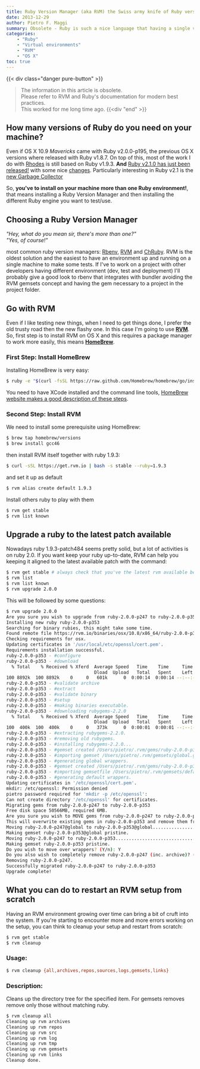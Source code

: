 ```yaml
---
title: Ruby Version Manager (aka RVM) the Swiss army knife of Ruby versions
date: 2013-12-29
author: Pietro F. Maggi
summary: Obsolete - Ruby is such a nice language that having a single version on you computer is not enough! 
categories:
    - "Ruby"
    - "Virtual environments"
    - "RVM"
    - "OS X"
toc: true
---
```



{{< div class="danger pure-button" >}}
> The information in this article is obsolete.<br>Please refer to RVM and Ruby's documentation for modern best practices.<br>This worked for me long time ago.
{{<div "end" >}}

## How many versions of Ruby do you need on your machine?
Even if OS X 10.9 *Mavericks* came with Ruby v2.0.0-p195, the previous OS X versions where released with Ruby v1.8.7.
On top of this, most of the work I do with [Rhodes](http://github.com/rhomobile/rhodes) is still based on Ruby v1.9.3.
**And** [Ruby v2.1.0 has just been released!](http://www.ruby-lang.org/en/news/2013/12/25/ruby-2-1-0-is-released/) with some nice [changes](https://github.com/ruby/ruby/blob/v2_1_0/NEWS). Particularly interesting in Ruby v2.1 is the [new Garbage Collector](http://tmm1.net/ruby21-rgengc/)

So, **you've to install on your machine more than one Ruby environment!**, that means installing a Ruby Version Manager and then installing the different Ruby engine you want to test/use.

## Choosing a Ruby Version Manager
*"Hey, what do you mean sir, there's more than one?"*  
*"Yes, of course!"*

most common ruby version managers: [Rbenv](https://github.com/sstephenson/rbenv), [RVM](http://rvm.io) and [ChRuby](https://github.com/postmodern/chruby). RVM is the oldest solution and the easiest to have an environment up and running on a single machine to make some tests.
If I've to work on a project with other developers having different environment (dev, test and deployment) I'll probably give a good look to rbenv that integrates with bundler avoiding the RVM gemsets concept and having the gem necessary to a project in the project folder.

## Go with RVM
Even if I like testing new things, when I need to get things done, I prefer the old trusty road then the new flashy one. In this case I'm going to use [**RVM**](http://rvm.io).
So, first step is to install RVM on OS X and this requires a package manager to work more easily, this means [**HomeBrew**](http://brew.sh/).

### First Step: Install HomeBrew
Installing HomeBrew is very easy:
```bash
$ ruby -e "$(curl -fsSL https://raw.github.com/Homebrew/homebrew/go/install)"
```

You need to have XCode installed and the command line tools, [HomeBrew website makes a good description of these steps](https://github.com/Homebrew/homebrew/wiki/Installation).

### Second Step: Install RVM

We need to install some prerequisite using HomeBrew:

```bash
$ brew tap homebrew/versions
$ brew install gcc46
```

then install RVM itself together with ruby 1.9.3:

```bash
$ curl -sSL https://get.rvm.io | bash -s stable --ruby=1.9.3
```

and set it up as default

```bash
$ rvm alias create default 1.9.3
```

Install others ruby to play with them

```bash
$ rvm get stable
$ rvm list known
```

## Upgrade a ruby to the latest patch available
Nowadays ruby 1.9.3-patch484 seems pretty solid, but a lot of activities is on ruby 2.0.
If you want keep your ruby up-to-date, RVM can help you keeping it aligned to the latest available patch with the command:

```bash
$ rvm get stable # always check that you've the latest rvm available before starting
$ rvm list
$ rvm list known
$ rvm upgrade 2.0.0
```

This will be followed by some questions:

```bash
$ rvm upgrade 2.0.0
Are you sure you wish to upgrade from ruby-2.0.0-p247 to ruby-2.0.0-p353? (Y/n): Y
Installing new ruby ruby-2.0.0-p353
Searching for binary rubies, this might take some time.
Found remote file https://rvm.io/binaries/osx/10.8/x86_64/ruby-2.0.0-p353.tar.bz2
Checking requirements for osx.
Updating certificates in '/usr/local/etc/openssl/cert.pem'.
Requirements installation successful.
ruby-2.0.0-p353 - #configure
ruby-2.0.0-p353 - #download
  % Total    % Received % Xferd  Average Speed   Time    Time     Time  Current
                                 Dload  Upload   Total   Spent    Left  Speed
100 8892k  100 8892k    0     0   601k      0  0:00:14  0:00:14 --:--:--  652k
ruby-2.0.0-p353 - #validate archive
ruby-2.0.0-p353 - #extract
ruby-2.0.0-p353 - #validate binary
ruby-2.0.0-p353 - #setup
ruby-2.0.0-p353 - #making binaries executable.
ruby-2.0.0-p353 - #downloading rubygems-2.2.0
  % Total    % Received % Xferd  Average Speed   Time    Time     Time  Current
                                 Dload  Upload   Total   Spent    Left  Speed
100  400k  100  400k    0     0   373k      0  0:00:01  0:00:01 --:--:--  624k
ruby-2.0.0-p353 - #extracting rubygems-2.2.0.
ruby-2.0.0-p353 - #removing old rubygems.
ruby-2.0.0-p353 - #installing rubygems-2.2.0...
ruby-2.0.0-p353 - #gemset created /Users/pietro/.rvm/gems/ruby-2.0.0-p353@global
ruby-2.0.0-p353 - #importing gemset /Users/pietro/.rvm/gemsets/global.gems..
ruby-2.0.0-p353 - #generating global wrappers.
ruby-2.0.0-p353 - #gemset created /Users/pietro/.rvm/gems/ruby-2.0.0-p353
ruby-2.0.0-p353 - #importing gemsetfile /Users/pietro/.rvm/gemsets/default.gems evaluated to empty gem list
ruby-2.0.0-p353 - #generating default wrappers.
Updating certificates in '/etc/openssl/cert.pem'.
mkdir: /etc/openssl: Permission denied
pietro password required for 'mkdir -p /etc/openssl':
Can not create directory '/etc/openssl' for certificates.
Migrating gems from ruby-2.0.0-p247 to ruby-2.0.0-p353
Free disk space 50566MB, required 6MB.
Are you sure you wish to MOVE gems from ruby-2.0.0-p247 to ruby-2.0.0-p353?
This will overwrite existing gems in ruby-2.0.0-p353 and remove them from ruby-2.0.0-p247 (Y/n): Y
Moving ruby-2.0.0-p247@global to ruby-2.0.0-p353@global...............................................................................|
Making gemset ruby-2.0.0-p353@global pristine.
Moving ruby-2.0.0-p247 to ruby-2.0.0-p353.............................................................................................|
Making gemset ruby-2.0.0-p353 pristine.
Do you wish to move over wrappers? (Y/n): Y
Do you also wish to completely remove ruby-2.0.0-p247 (inc. archive)? (Y/n): Y
Removing ruby-2.0.0-p247.
Successfully migrated ruby-2.0.0-p247 to ruby-2.0.0-p353
Upgrade complete!
```

## What you can do to restart an RVM setup from scratch
Having an RVM environment growing over time can bring a bit of cruft into the system. If you're starting to encounter more and more errors working on the setup, you can think to cleanup your setup and restart from scratch:

```sh
$ rvm get stable
$ rvm cleanup
```
### Usage:
```bash
$ rvm cleanup {all,archives,repos,sources,logs,gemsets,links}
```
    
### Description:
Cleans up the directory tree for the specified item.
For gemsets removes remove only those without matching ruby.

```bash
$ rvm cleanup all
Cleaning up rvm archives
Cleaning up rvm repos
Cleaning up rvm src
Cleaning up rvm log
Cleaning up rvm tmp
Cleaning up rvm gemsets
Cleaning up rvm links
Cleanup done.
```
